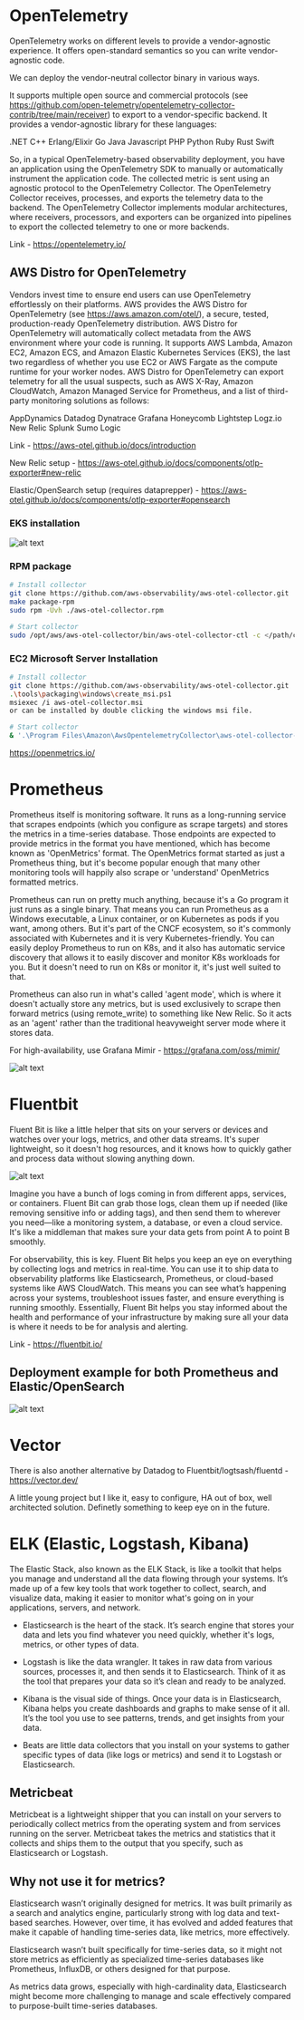 # OpenTelemetry

OpenTelemetry works on different levels to provide a vendor-agnostic experience. It offers open-standard semantics so you can write vendor-agnostic code.

We can deploy the vendor-neutral collector binary in various ways.

It supports multiple open source and commercial protocols (see https://github.com/open-telemetry/opentelemetry-collector-contrib/tree/main/receiver) to export to a vendor-specific backend. It provides a vendor-agnostic library for these languages:

.NET
C++
Erlang/Elixir
Go
Java
Javascript
PHP
Python
Ruby
Rust
Swift

So, in a typical OpenTelemetry-based observability deployment, you have an application using the OpenTelemetry SDK to manually or automatically instrument the application code. The collected metric is sent using an agnostic protocol to the OpenTelemetry Collector. The OpenTelemetry Collector receives, processes, and exports the telemetry data to the backend. The OpenTelemetry Collector implements modular architectures, where receivers, processors, and exporters can be organized into pipelines to export the collected telemetry to one or more backends.

Link - https://opentelemetry.io/

## AWS Distro for OpenTelemetry

Vendors invest time to ensure end users can use OpenTelemetry effortlessly on their platforms. AWS provides the AWS Distro for OpenTelemetry (see https://aws.amazon.com/otel/), a secure, tested, production-ready OpenTelemetry distribution. AWS Distro for OpenTelemetry will automatically collect metadata from the AWS environment where your code is running. It supports AWS Lambda, Amazon EC2, Amazon ECS, and Amazon Elastic Kubernetes Services (EKS), the last two regardless of whether you use EC2 or AWS Fargate as the compute runtime for your worker nodes. AWS Distro for OpenTelemetry can export telemetry for all the usual suspects, such as AWS X-Ray, Amazon CloudWatch, Amazon Managed Service for Prometheus, and a list of third-party monitoring solutions as follows:

AppDynamics
Datadog
Dynatrace
Grafana
Honeycomb
Lightstep
Logz.io
New Relic
Splunk
Sumo Logic

Link - https://aws-otel.github.io/docs/introduction

New Relic setup - https://aws-otel.github.io/docs/components/otlp-exporter#new-relic

Elastic/OpenSearch setup (requires dataprepper) - https://aws-otel.github.io/docs/components/otlp-exporter#opensearch

### EKS installation

![alt text](aws_distro.png)

### RPM package

```bash
# Install collector
git clone https://github.com/aws-observability/aws-otel-collector.git
make package-rpm
sudo rpm -Uvh ./aws-otel-collector.rpm

# Start collector
sudo /opt/aws/aws-otel-collector/bin/aws-otel-collector-ctl -c </path/config.yaml> -a start
```

### EC2 Microsoft Server Installation

```bash
# Install collector
git clone https://github.com/aws-observability/aws-otel-collector.git
.\tools\packaging\windows\create_msi.ps1
msiexec /i aws-otel-collector.msi
or can be installed by double clicking the windows msi file.

# Start collector
& '.\Program Files\Amazon\AwsOpentelemetryCollector\aws-otel-collector-ctl.ps1' -a start
```


https://openmetrics.io/

# Prometheus

Prometheus itself is monitoring software. It runs as a long-running service that scrapes endpoints (which you configure as scrape targets) and stores the metrics in a time-series database. Those endpoints are expected to provide metrics in the format you have mentioned, which has become known as 'OpenMetrics' format. The OpenMetrics format started as just a Prometheus thing, but it's become popular enough that many other monitoring tools will happily also scrape or 'understand' OpenMetrics formatted metrics.

Prometheus can run on pretty much anything, because it's a Go program it just runs as a single binary. That means you can run Prometheus as a Windows executable, a Linux container, or on Kubernetes as pods if you want, among others. But it's part of the CNCF ecosystem, so it's commonly associated with Kubernetes and it is very Kubernetes-friendly. You can easily deploy Prometheus to run on K8s, and it also has automatic service discovery that allows it to easily discover and monitor K8s workloads for you. But it doesn't need to run on K8s or monitor it, it's just well suited to that.

Prometheus can also run in what's called 'agent mode', which is where it doesn't actually store any metrics, but is used exclusively to scrape then forward metrics (using remote_write) to something like New Relic. So it acts as an 'agent' rather than the traditional heavyweight server mode where it stores data.

For high-availability, use Grafana Mimir - https://grafana.com/oss/mimir/

![alt text](prometheus_elastic_stack.png)

# Fluentbit

Fluent Bit is like a little helper that sits on your servers or devices and watches over your logs, metrics, and other data streams. It's super lightweight, so it doesn't hog resources, and it knows how to quickly gather and process data without slowing anything down.

![alt text](fluent_bit.png)

Imagine you have a bunch of logs coming in from different apps, services, or containers. Fluent Bit can grab those logs, clean them up if needed (like removing sensitive info or adding tags), and then send them to wherever you need—like a monitoring system, a database, or even a cloud service. It's like a middleman that makes sure your data gets from point A to point B smoothly.

For observability, this is key. Fluent Bit helps you keep an eye on everything by collecting logs and metrics in real-time. You can use it to ship data to observability platforms like Elasticsearch, Prometheus, or cloud-based systems like AWS CloudWatch. This means you can see what’s happening across your systems, troubleshoot issues faster, and ensure everything is running smoothly. Essentially, Fluent Bit helps you stay informed about the health and performance of your infrastructure by making sure all your data is where it needs to be for analysis and alerting.

Link - https://fluentbit.io/

## Deployment example for both Prometheus and Elastic/OpenSearch

![alt text](fluent_bit_elastic_prometheus.png)

# Vector

There is also another alternative by Datadog to Fluentbit/logtsash/fluentd - https://vector.dev/

A little young project but I like it, easy to configure, HA out of box, well architected solution. Definetly something to keep eye on in the future.


# ELK (Elastic, Logstash, Kibana)

The Elastic Stack, also known as the ELK Stack, is like a toolkit that helps you manage and understand all the data flowing through your systems. It’s made up of a few key tools that work together to collect, search, and visualize data, making it easier to monitor what's going on in your applications, servers, and network.

- Elasticsearch is the heart of the stack. It’s search engine that stores your data and lets you find whatever you need quickly, whether it's logs, metrics, or other types of data.

- Logstash is like the data wrangler. It takes in raw data from various sources, processes it, and then sends it to Elasticsearch. Think of it as the tool that prepares your data so it’s clean and ready to be analyzed.

- Kibana is the visual side of things. Once your data is in Elasticsearch, Kibana helps you create dashboards and graphs to make sense of it all. It’s the tool you use to see patterns, trends, and get insights from your data.

- Beats are little data collectors that you install on your systems to gather specific types of data (like logs or metrics) and send it to Logstash or Elasticsearch.

## Metricbeat

Metricbeat is a lightweight shipper that you can install on your servers to periodically collect metrics from the operating system and from services running on the server. Metricbeat takes the metrics and statistics that it collects and ships them to the output that you specify, such as Elasticsearch or Logstash.

## Why not use it for metrics?

Elasticsearch wasn’t originally designed for metrics. It was built primarily as a search and analytics engine, particularly strong with log data and text-based searches. However, over time, it has evolved and added features that make it capable of handling time-series data, like metrics, more effectively.

Elasticsearch wasn’t built specifically for time-series data, so it might not store metrics as efficiently as specialized time-series databases like Prometheus, InfluxDB, or others designed for that purpose.

As metrics data grows, especially with high-cardinality data, Elasticsearch might become more challenging to manage and scale effectively compared to purpose-built time-series databases.

